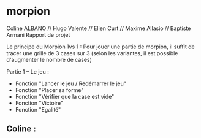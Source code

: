 # morpion


Coline ALBANO // Hugo Valente // Elien Curt // Maxime Allasio // Baptiste Armani
Rapport de projet

Le principe du Morpion 1vs 1 :
Pour jouer une partie de morpion, il suffit de tracer une grille de 3 cases sur 3 (selon les variantes, il est possible d'augmenter le nombre de cases)

Partie 1 – Le jeu :

- Fonction "Lancer le jeu / Redémarrer le jeu" 
- Fonction "Placer sa forme"
- Fonction "Vérifier que la case est vide"
- Fonction "Victoire"
- Fonction "Egalité"


Coline :
- 
